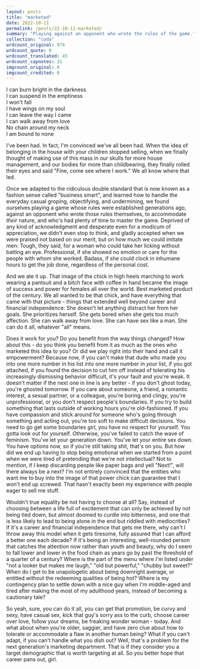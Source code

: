 ```yaml
---
layout: posts
title: "marketed"
date: 2022-10-11
permalink: /posts/22-10-11-marketed/
summary: "Playing against an opponent who wrote the rules of the game."
collection: "coda"
wrdcount_original: 974
wrdcount_quote: 0
wrdcount_translated: 45
wrdcount_capnotes: 31
imgcount_original: 0
imgcount_credited: 0
---
```

<span class="annotated" data-note="[Karanlıkta yanabilirim / Boşlukta durabilirim / Düşmem ben, kanatlarım var ruhumda / Geldiğim gibi gidebilirim / Aşktan vazgeçebilirim / Zincir yok ki benim boynumda] ''Kanatlarım Var Ruhumda'' by Nil Karaibrahimgil, 2014.">I can burn bright in the darkness  
I can suspend in the emptiness  
I won't fall  
I have wings on my soul  
I can leave the way I came  
I can walk away from love  
No chain around my neck  
I am bound to none</span>  

I've been had. In fact, I'm convinced we've all been had. When the idea of belonging in the house with your children stopped selling, when we finally thought of making use of this mass in our skulls for more house management, and our bodies for more than childbearing, they finally rolled their eyes and said "Fine, come see where I work." We all know where that led.

Once we adapted to the ridiculous double standard that is now known as a fashion sense called "business smart", and learned how to handle the everyday casual groping, objectifying, and undermining, we found ourselves playing a game whose rules were established generations ago, against an opponent who wrote those rules themselves, to accommodate *their* nature, and who's had plenty of time to master the game. Deprived of any kind of acknowledgment and desperate even for a modicum of appreciation, we didn't even stop to think, and gladly accepted when we were praised not based on our merit, but on how much we could imitate men: Tough, they said, for a woman who could take her licking without batting an eye. Professional, if she showed no emotion or care for the people with whom she worked. Badass, if she could clock in inhumane hours to get the job done, regardless of the personal cost.

And we ate it up. That image of the chick in high heels marching to work wearing a pantsuit and a bitch face with coffee in hand became the image of success and power for females all over the world. Best marketed product of the century. We all wanted to be that chick, and have everything that came with that picture - things that extended well beyond career and financial independence: She doesn't let anything distract her from her goals. She prioritizes herself. She gets bored when she gets too much affection. She can walk away from love. She can have sex like a man. She can do it all, whatever "all" means.

Does it work for you? Do you benefit from the way things changed? How about this - do you think you benefit from it as much as the ones who marketed this idea to you? Or did we play right into their hand and call it empowerment? Because now, if you can't make that dude who made you into one more number in his list into one more number in *your* list, if you got attached, if you found the decision to cut him off instead of tolerating his increasingly dismissing behavior difficult, it's your fault and you're weak. It doesn't matter if the next one in line is any better - if you don't ghost today, you're ghosted tomorrow. If you care about someone, a friend, a romantic interest, a sexual partner, or a colleague, you're boring and clingy, you're unprofessional, or you don't respect people's boundaries. If you try to build something that lasts outside of working hours you're old-fashioned. If you have compassion and stick around for someone who's going through something and acting out, you're too soft to make difficult decisions. You need to go get some boundaries girl, you have no respect for yourself. You gotta look out for yourself. Otherwise, you've failed to catch the wave of feminism. You've let your generation down. You've let your entire sex down. You have options now, so if you're still taking shit, that's on you. But how did we end up having to stop being emotional when we started from a point when we were tired of pretending that we're not intellectual? Not to mention, if I keep discarding people like paper bags and yell "Next!", will there always be a next? I'm not entirely convinced that the entities who want me to buy into the image of that power chick can guarantee that I won't end up screwed. That hasn't exactly been my experience with people eager to sell me stuff.

Wouldn't true equality be not having to choose at all? Say, instead of choosing between a life full of excitement that can only be achieved by not being tied down, but almost doomed to curdle into bitterness, and one that is less likely to lead to being alone in the end but riddled with mediocrities? If it's a career and financial independence that gets me there, why can't I throw away this model when it gets tiresome, fully assured that I can afford a better one each decade? If it's being an interesting, well-rounded person that catches the attention now rather than youth and beauty, why do I seem to fall lower and lower in the food chain as years go by past the threshold of a quarter of a century? Where is the part of the menu where *I'm* listed under "not a looker but makes me laugh," "old but powerful," "chubby but sweet?" When do I get to be unapologetic about being downright average, or entitled without the redeeming qualities of being hot? Where is my contingency plan to settle down with a nice guy when I'm middle-aged and tired after making the most of my adulthood years, instead of becoming a cautionary tale?

So yeah, sure, you can do it all, you can get that promotion, be curvy and sexy, have casual sex, kick that guy's sorry ass to the curb, choose career over love, follow your dreams, be freaking wonder woman - today. And what about when you're older, saggier, and have zero clue about how to tolerate or accommodate a flaw in another human being? What if you can't adapt, if you can't handle what you dish out? Well, that's a problem for the next generation's marketing department. That is if they consider you a target demographic that is worth targeting at all. So you better hope that career pans out, girl.

